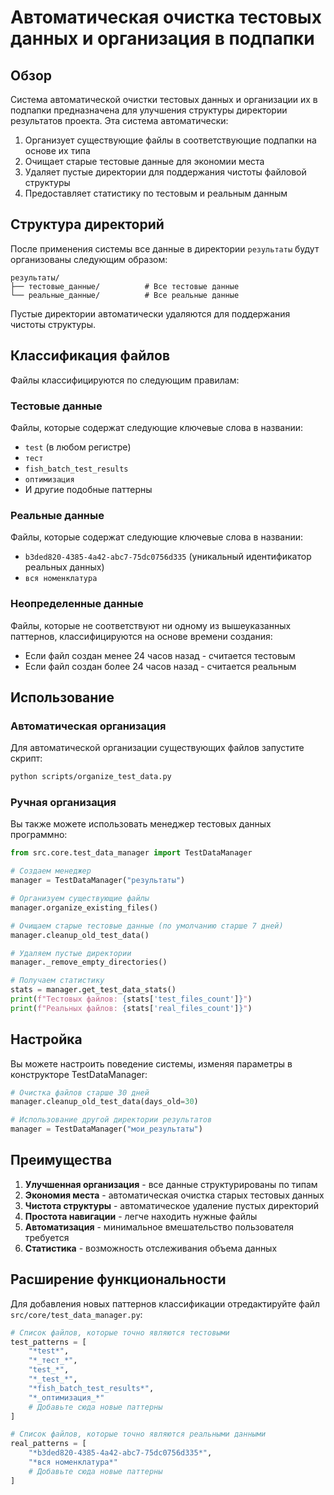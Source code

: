 # Автоматическая очистка тестовых данных и организация в подпапки

## Обзор

Система автоматической очистки тестовых данных и организации их в подпапки предназначена для улучшения структуры директории результатов проекта. Эта система автоматически:

1. Организует существующие файлы в соответствующие подпапки на основе их типа
2. Очищает старые тестовые данные для экономии места
3. Удаляет пустые директории для поддержания чистоты файловой структуры
4. Предоставляет статистику по тестовым и реальным данным

## Структура директорий

После применения системы все данные в директории `результаты` будут организованы следующим образом:

```
результаты/
├── тестовые_данные/          # Все тестовые данные
└── реальные_данные/          # Все реальные данные
```

Пустые директории автоматически удаляются для поддержания чистоты структуры.

## Классификация файлов

Файлы классифицируются по следующим правилам:

### Тестовые данные
Файлы, которые содержат следующие ключевые слова в названии:
- `test` (в любом регистре)
- `тест`
- `fish_batch_test_results`
- `оптимизация`
- И другие подобные паттерны

### Реальные данные
Файлы, которые содержат следующие ключевые слова в названии:
- `b3ded820-4385-4a42-abc7-75dc0756d335` (уникальный идентификатор реальных данных)
- `вся номенклатура`

### Неопределенные данные
Файлы, которые не соответствуют ни одному из вышеуказанных паттернов, классифицируются на основе времени создания:
- Если файл создан менее 24 часов назад - считается тестовым
- Если файл создан более 24 часов назад - считается реальным

## Использование

### Автоматическая организация
Для автоматической организации существующих файлов запустите скрипт:

```bash
python scripts/organize_test_data.py
```

### Ручная организация
Вы также можете использовать менеджер тестовых данных программно:

```python
from src.core.test_data_manager import TestDataManager

# Создаем менеджер
manager = TestDataManager("результаты")

# Организуем существующие файлы
manager.organize_existing_files()

# Очищаем старые тестовые данные (по умолчанию старше 7 дней)
manager.cleanup_old_test_data()

# Удаляем пустые директории
manager._remove_empty_directories()

# Получаем статистику
stats = manager.get_test_data_stats()
print(f"Тестовых файлов: {stats['test_files_count']}")
print(f"Реальных файлов: {stats['real_files_count']}")
```

## Настройка

Вы можете настроить поведение системы, изменяя параметры в конструкторе TestDataManager:

```python
# Очистка файлов старше 30 дней
manager.cleanup_old_test_data(days_old=30)

# Использование другой директории результатов
manager = TestDataManager("мои_результаты")
```

## Преимущества

1. **Улучшенная организация** - все данные структурированы по типам
2. **Экономия места** - автоматическая очистка старых тестовых данных
3. **Чистота структуры** - автоматическое удаление пустых директорий
4. **Простота навигации** - легче находить нужные файлы
5. **Автоматизация** - минимальное вмешательство пользователя требуется
6. **Статистика** - возможность отслеживания объема данных

## Расширение функциональности

Для добавления новых паттернов классификации отредактируйте файл `src/core/test_data_manager.py`:

```python
# Список файлов, которые точно являются тестовыми
test_patterns = [
    "*test*",
    "*_тест_*",
    "test_*",
    "*_test_*",
    "*fish_batch_test_results*",
    "*_оптимизация_*"
    # Добавьте сюда новые паттерны
]

# Список файлов, которые точно являются реальными данными
real_patterns = [
    "*b3ded820-4385-4a42-abc7-75dc0756d335*",
    "*вся номенклатура*"
    # Добавьте сюда новые паттерны
]
```